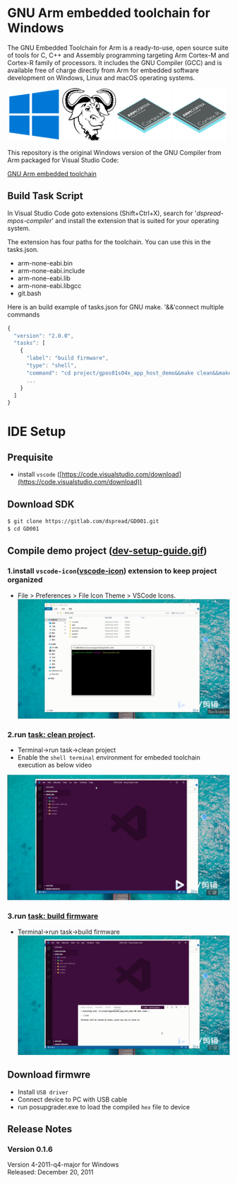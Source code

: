 # GNU Arm embedded toolchain for Windows 

The GNU Embedded Toolchain for Arm is a ready-to-use, open source suite of tools
for C, C++ and Assembly programming targeting Arm Cortex-M and Cortex-R family 
of processors. It includes the GNU Compiler (GCC) and is available free of 
charge directly from Arm for embedded software development on Windows, Linux and
macOS operating systems.

<div>
<img src="https://raw.githubusercontent.com/wenluowang/dspread-mpos-compiler/master/images/Windows10.png" alt="Windows10" width="24%">
<img src="https://raw.githubusercontent.com/wenluowang/dspread-mpos-compiler/master/images/GNU.png" alt="GNU" width="24%">
<img src="https://raw.githubusercontent.com/wenluowang/dspread-mpos-compiler/master/images/Cortex-M.png" alt="Cortex-M" width="24%">
<img src="https://raw.githubusercontent.com/wenluowang/dspread-mpos-compiler/master/images/Cortex-R.png" alt="Cortex-R" width="24%">
</div>

This repository is the original Windows version of the GNU Compiler from Arm 
packaged for Visual Studio Code:

[GNU Arm embedded toolchain](https://developer.arm.com/open-source/gnu-toolchain/gnu-rm/downloads)

## Build Task Script
In Visual Studio Code goto extensions (Shift+Ctrl+X), search for '*dspread-mpos-compiler*' 
and install the extension that is suited for your operating system. 

The extension has four paths for the toolchain. You can use this in the 
tasks.json.

- arm-none-eabi.bin
- arm-none-eabi.include
- arm-none-eabi.lib
- arm-none-eabi.libgcc
- git.bash

Here is an build example of tasks.json for GNU make. '&&'connect multiple commands
```javascript
{
  "version": "2.0.0",
  "tasks": [
    {
      "label": "build firmware",
      "type": "shell",
      "command": "cd project/gpos01s04x_app_host_demo&&make clean&&make -j4 ",
      ...
    }
  ]
}
```

# IDE Setup

## Prequisite
* install `vscode`  ([https://code.visualstudio.com/download](https://code.visualstudio.com/download))

## Download SDK

``` bash
$ git clone https://gitlab.com/dspread/GD001.git
$ cd GD001

```

## Compile demo project ([dev-setup-guide.gif](https://raw.githubusercontent.com/wenluowang/dspread-mpos-compiler/master/images/dev-setup-guide.gif))

### 1.install `vscode-icon`([vscode-icon](https://raw.githubusercontent.com/wenluowang/dspread-mpos-compiler/master/images/install-vscode-icon.gif)) extension to keep project organized
* File > Preferences > File Icon Theme > VSCode Icons.
![vscode-icon](https://raw.githubusercontent.com/wenluowang/dspread-mpos-compiler/master/images/install-vscode-icon.gif)

### 2.run [task: clean project](https://raw.githubusercontent.com/wenluowang/dspread-mpos-compiler/master/images/run-clean-task.gif). 
* Terminal->run task->clean project
* Enable the `shell terminal` environment for embeded toolchain execution as below video

![run-clean-task.gif](https://raw.githubusercontent.com/wenluowang/dspread-mpos-compiler/master/images/run-clean-task.gif)

### 3.run [task: build firmware](https://raw.githubusercontent.com/wenluowang/dspread-mpos-compiler/master/images/run-build-task.gif)
* Terminal->run task->build firmware
![task: build firmware](https://raw.githubusercontent.com/wenluowang/dspread-mpos-compiler/master/images/run-build-task.gif)


## Download firmwre
* Install `USB driver`
* Connect device to PC with USB cable   
* run posupgrader.exe to load the compiled `hex` file to device

## Release Notes

### Version 0.1.6
Version 4-2011-q4-major for Windows  
Released: December 20, 2011
